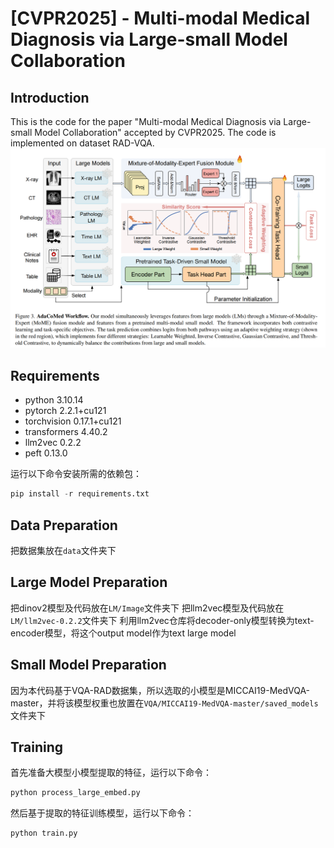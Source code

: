 # [CVPR2025] - Multi-modal Medical Diagnosis via Large-small Model Collaboration

## Introduction
This is the code for the paper "Multi-modal Medical Diagnosis via Large-small Model Collaboration" accepted by CVPR2025. The code is implemented on dataset RAD-VQA.
![framework](figs/image.png)
## Requirements
- python 3.10.14
- pytorch 2.2.1+cu121
- torchvision 0.17.1+cu121
- transformers 4.40.2
- llm2vec 0.2.2
- peft 0.13.0

运行以下命令安装所需的依赖包：

```python
pip install -r requirements.txt
```

## Data Preparation
把数据集放在`data`文件夹下

## Large Model Preparation
把dinov2模型及代码放在`LM/Image`文件夹下
把llm2vec模型及代码放在`LM/llm2vec-0.2.2`文件夹下
利用llm2vec仓库将decoder-only模型转换为text-encoder模型，将这个output model作为text large model

## Small Model Preparation
因为本代码基于VQA-RAD数据集，所以选取的小模型是MICCAI19-MedVQA-master，并将该模型权重也放置在`VQA/MICCAI19-MedVQA-master/saved_models`文件夹下

## Training
首先准备大模型小模型提取的特征，运行以下命令：
```python
python process_large_embed.py
```
然后基于提取的特征训练模型，运行以下命令：
```python
python train.py
```
